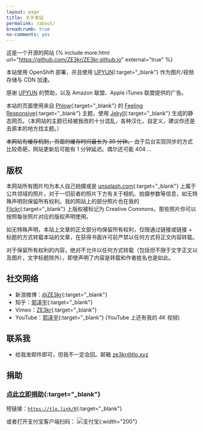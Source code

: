 ```yaml
---
layout: page
title: 关于本站
permalink: /about/
breadcrumb: true
no-comments: yes
---
```


这是一个开源的网站 {% include more.html url="https://github.com/ZE3kr/ZE3kr.github.io" external="true" %}

本站使用 OpenShift 部署，并且使用 [UPYUN](https://www.upaiyun.com){:target="_blank"} 作为图片/视频存储与 CDN 加速。

感谢 [UPYUN](https://www.upaiyun.com) 的赞助，以及 Amazon 联盟、Apple iTunes 联盟提供的广告。

本站的页面使用来自 [Phlow](http://phlow.de/){:target="_blank"} 的 [Feeling Responsive](http://phlow.github.io/feeling-responsive/){:target="_blank"} 主题，使用 [Jekyll](http://jekyllrb.com/){:target="_blank"} 生成的静态网页。（本网站的主题已经被我改的十分混乱，各种汉化，自定义，建议你还是去原本的地方找主题。）

<del>本网站有缓存机制，页面的缓存时间最长为 30 分钟。</del>
由于后台实现同步的方式比较奇葩，网站更新后可能有 1 分钟延迟。偶尔还可能 404 …

## 版权

本网站所有图片均为本人自己拍摄或是 [unsplash.com](https://unsplash.com){:target="_blank"} 上属于公共领域的照片，对于一切前者的照片下方有关于相机、拍摄参数等信息，如无特殊声明则保留所有权利。我的网站上的部分照片也在我的 [Flickr](https://www.flickr.com/photos/ze3kr/){:target="_blank"} 上版权被标记为 Creative Commons，那些照片你可以按照每张照片对应的版权声明使用。

如无特殊声明，本站上文章的正文部分均保留所有权利，仅限通过链接或链接 + 标题的方式转载本站的文章，在获得书面许可前严禁以任何方式将正文内容转载。

对于保留所有权利的内容，绝对不允许以任何方式转载（包括但不限于文字正文以及图片，文字标题除外），即使声明了内容是转载和作者姓名也是如此。

## 社交网络

+ 新浪微博：[@ZE3kr](http://weibo.com/ze3kr){:target="_blank"}
+ 知乎：[郭泽宇](http://www.zhihu.com/people/guo-ze-yu-8-94){:target="_blank"}
+ Vimeo：[ZE3kr](https://vimeo.com/ze3kr){:target="_blank"}
+ YouTube：[郭泽宇](https://www.youtube.com/channel/UCcvX7ZVfFHkhr5nLH6R_WFw){:target="_blank"} (YouTube 上还有我的 4K 视频)

## 联系我

+ 给我发邮件即可，但我不一定会回。邮箱 [ze3kr@tlo.xyz](mailto:ze3kr@tlo.xyz)

## 捐助

### [点此立即捐助](https://tlo.link/a/mobile-redirect.php?default=https://ze3kr.com/donate-redirect.html&mobile=https://qr.alipay.com/ap9exv5cnp5mbofk4d){:target="_blank"}

短链接：[`https://tlo.link/R`](https://tlo.link/a/mobile-redirect.php?default=https://ze3kr.com/donate-redirect.html&mobile=https://qr.alipay.com/ap9exv5cnp5mbofk4d){:target="_blank"}

或者打开支付宝客户端扫码：
![支付宝](https://cdn-tlo.b0.upaiyun.com/ze3kr/pay/alipay.png){:width="200"}

